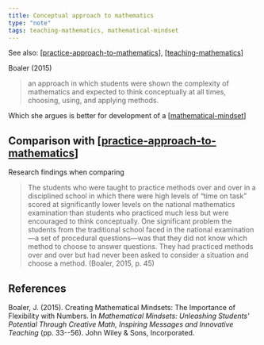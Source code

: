 ```yaml
---
title: Conceptual approach to mathematics
type: "note"
tags: teaching-mathematics, mathematical-mindset
---
```


See also: [[practice-approach-to-mathematics]], [[teaching-mathematics]]

Boaler (2015)
> an approach in which students were shown the complexity of mathematics and expected to think conceptually at all times, choosing, using, and applying methods.

Which she argues is better for development of a [[mathematical-mindset]]

## Comparison with [[practice-approach-to-mathematics]]

Research findings when comparing

> The students who were taught to practice methods over and over in a disciplined school in which there were high levels of “time on task” scored at significantly lower levels on the national mathematics examination than students who practiced much less but were encouraged to think conceptually. One significant problem the students from the traditional school faced in the national examination—a set of procedural questions—was that they did not know which method to choose to answer questions. They had practiced methods over and over but had never been asked to consider a situation and choose a method. (Boaler, 2015, p. 45)

## References

Boaler, J. (2015). Creating Mathematical Mindsets: The Importance of Flexibility with Numbers. In *Mathematical Mindsets: Unleashing Students' Potential Through Creative Math, Inspiring Messages and Innovative Teaching* (pp. 33--56). John Wiley & Sons, Incorporated.



[//begin]: # "Autogenerated link references for markdown compatibility"
[practice-approach-to-mathematics]: practice-approach-to-mathematics "Practice approach to mathematics"
[teaching-mathematics]: teaching-mathematics "Teaching Mathematics"
[mathematical-mindset]: mathematical-mindset "Mathematical Mindset"
[//end]: # "Autogenerated link references"